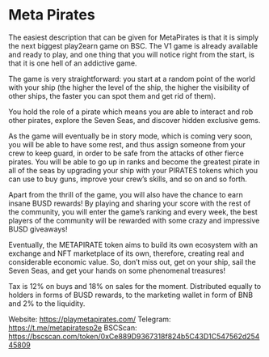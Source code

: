 # Meta Pirates

The easiest description that can be given for MetaPirates is that it is simply the next biggest play2earn game on BSC. The V1 game is already available and ready to play, and one thing that you will notice right from the start, is that it is one hell of an addictive game. 

The game is very straightforward: you start at a random point of the world with your ship (the higher the level of the ship, the higher the visibility of other ships, the faster you can spot them and get rid of them). 

You hold the role of a pirate which means you are able to interact and rob other pirates, explore the Seven Seas, and discover hidden exclusive gems. 

As the game will eventually be in story mode, which is coming very soon, you will be able to have some rest, and thus assign someone from your crew to keep guard, in order to be safe from the attacks of other fierce pirates. You will be able to go up in ranks and become the greatest pirate in all of the seas by upgrading your ship with your PIRATES tokens which you can use to buy guns, improve your crew’s skills, and so on and so forth. 

Apart from the thrill of the game, you will also have the chance to earn insane BUSD rewards! By playing and sharing your score with the rest of the community, you will enter the game’s ranking and every week, the best players of the community will be rewarded with some crazy and impressive BUSD giveaways!

Eventually, the METAPIRATE token aims to build its own ecosystem with an exchange and NFT marketplace of its own, therefore, creating real and considerable economic value. 
So, don’t miss out, get on your ship, sail the Seven Seas, and get your hands on some phenomenal treasures!

Tax is 12% on buys and 18% on sales for the moment. Distributed equally to holders in forms of BUSD rewards, to the marketing wallet in form of BNB and 2% to the liquidity.

Website: https://playmetapirates.com/
Telegram: https://t.me/metapiratesp2e
BSCScan: https://bscscan.com/token/0xCe889D9367318f824b5C43D1C547562d25445809
